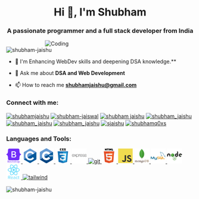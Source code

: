 <h1 align="center">Hi 👋, I'm Shubham</h1>
<h3 align="center">A passionate programmer and a full stack developer from India</h3>
<img align="right" alt="Coding" width="400" src="https://rajacepat.com/assets/frontend/img/webdev.gif">


<p align="left"> <img src="https://komarev.com/ghpvc/?username=shubham-jaishu&label=Profile%20views&color=0e75b6&style=flat" alt="shubham-jaishu" /> </p>

- 🌱 I'm Enhancing WebDev skills and deepening DSA knowledge.**

- 💬 Ask me about **DSA and Web Development**

- 📫 How to reach me **shubhamjaishu@gmail.com**

<h3 align="left">Connect with me:</h3>
<p align="left">
<a href="https://twitter.com/shubhamjaishu" target="blank"><img align="center" src="https://raw.githubusercontent.com/rahuldkjain/github-profile-readme-generator/master/src/images/icons/Social/twitter.svg" alt="shubhamjaishu" height="30" width="40" /></a>
<a href="https://www.linkedin.com/in/shubham-jaiswal-004861214" target="blank"><img align="center" src="https://raw.githubusercontent.com/rahuldkjain/github-profile-readme-generator/master/src/images/icons/Social/linked-in-alt.svg" alt="shubham-jaiswal" height="30" width="40" /></a>
<a href="https://www.facebook.com/profile.php?id=100005855805000" target="blank"><img align="center" src="https://raw.githubusercontent.com/rahuldkjain/github-profile-readme-generator/master/src/images/icons/Social/facebook.svg" alt="shubham jaishu" height="30" width="40" /></a>
<a href="https://instagram.com/shubham_jaishu" target="blank"><img align="center" src="https://raw.githubusercontent.com/rahuldkjain/github-profile-readme-generator/master/src/images/icons/Social/instagram.svg" alt="shubham_jaishu" height="30" width="40" /></a>
<a href="https://www.codechef.com/users/shubham_jaishu" target="blank"><img align="center" src="https://cdn.jsdelivr.net/npm/simple-icons@3.1.0/icons/codechef.svg" alt="shubham_jaishu" height="30" width="40" /></a>
<a href="https://codeforces.com/profile/shubham_jaishu" target="blank"><img align="center" src="https://raw.githubusercontent.com/rahuldkjain/github-profile-readme-generator/master/src/images/icons/Social/codeforces.svg" alt="shubham_jaishu" height="30" width="40" /></a>
<a href="https://www.leetcode.com/sjaishu" target="blank"><img align="center" src="https://raw.githubusercontent.com/rahuldkjain/github-profile-readme-generator/master/src/images/icons/Social/leet-code.svg" alt="sjaishu" height="30" width="40" /></a>
<a href="https://auth.geeksforgeeks.org/user/shubhamq0xs" target="blank"><img align="center" src="https://raw.githubusercontent.com/rahuldkjain/github-profile-readme-generator/master/src/images/icons/Social/geeks-for-geeks.svg" alt="shubhamq0xs" height="30" width="40" /></a>
</p>

<h3 align="left">Languages and Tools:</h3>
<p align="left"> <a href="https://getbootstrap.com" target="_blank" rel="noreferrer"> <img src="https://raw.githubusercontent.com/devicons/devicon/master/icons/bootstrap/bootstrap-plain-wordmark.svg" alt="bootstrap" width="40" height="40"/> </a> <a href="https://www.cprogramming.com/" target="_blank" rel="noreferrer"> <img src="https://raw.githubusercontent.com/devicons/devicon/master/icons/c/c-original.svg" alt="c" width="40" height="40"/> </a> <a href="https://www.w3schools.com/cpp/" target="_blank" rel="noreferrer"> <img src="https://raw.githubusercontent.com/devicons/devicon/master/icons/cplusplus/cplusplus-original.svg" alt="cplusplus" width="40" height="40"/> </a> <a href="https://www.w3schools.com/css/" target="_blank" rel="noreferrer"> <img src="https://raw.githubusercontent.com/devicons/devicon/master/icons/css3/css3-original-wordmark.svg" alt="css3" width="40" height="40"/> </a> <a href="https://expressjs.com" target="_blank" rel="noreferrer"> <img src="https://raw.githubusercontent.com/devicons/devicon/master/icons/express/express-original-wordmark.svg" alt="express" width="40" height="40"/> </a> <a href="https://git-scm.com/" target="_blank" rel="noreferrer"> <img src="https://www.vectorlogo.zone/logos/git-scm/git-scm-icon.svg" alt="git" width="40" height="40"/> </a> <a href="https://www.w3.org/html/" target="_blank" rel="noreferrer"> <img src="https://raw.githubusercontent.com/devicons/devicon/master/icons/html5/html5-original-wordmark.svg" alt="html5" width="40" height="40"/> </a> <a href="https://developer.mozilla.org/en-US/docs/Web/JavaScript" target="_blank" rel="noreferrer"> <img src="https://raw.githubusercontent.com/devicons/devicon/master/icons/javascript/javascript-original.svg" alt="javascript" width="40" height="40"/> </a> <a href="https://www.mongodb.com/" target="_blank" rel="noreferrer"> <img src="https://raw.githubusercontent.com/devicons/devicon/master/icons/mongodb/mongodb-original-wordmark.svg" alt="mongodb" width="40" height="40"/> </a> <a href="https://www.mysql.com/" target="_blank" rel="noreferrer"> <img src="https://raw.githubusercontent.com/devicons/devicon/master/icons/mysql/mysql-original-wordmark.svg" alt="mysql" width="40" height="40"/> </a> <a href="https://nodejs.org" target="_blank" rel="noreferrer"> <img src="https://raw.githubusercontent.com/devicons/devicon/master/icons/nodejs/nodejs-original-wordmark.svg" alt="nodejs" width="40" height="40"/> </a> <a href="https://reactjs.org/" target="_blank" rel="noreferrer"> <img src="https://raw.githubusercontent.com/devicons/devicon/master/icons/react/react-original-wordmark.svg" alt="react" width="40" height="40"/> </a> <a href="https://tailwindcss.com/" target="_blank" rel="noreferrer"> <img src="https://www.vectorlogo.zone/logos/tailwindcss/tailwindcss-icon.svg" alt="tailwind" width="40" height="40"/> </a> </p>

<p><img align="center" src="https://github-readme-stats.vercel.app/api/top-langs?username=shubham-jaishu&show_icons=true&locale=en&layout=compact" alt="shubham-jaishu" /></p>
